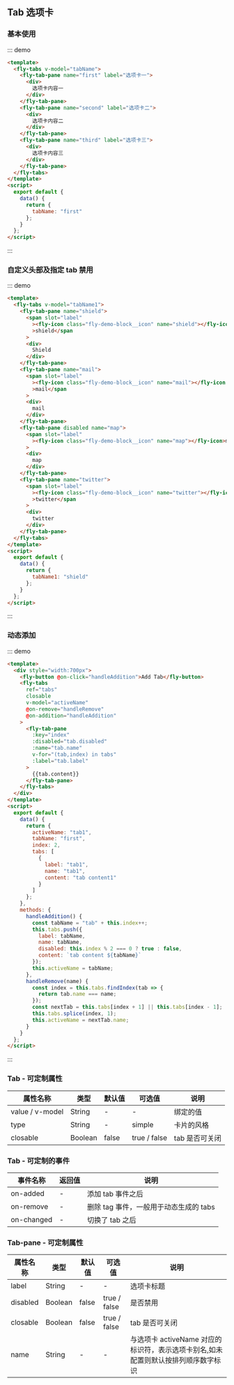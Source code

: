 <script>
  module.exports = {
        data(){
            return {
                activeName:'tab1',
                tabName:'first',
                tabName1:'shield',
                index:2,
                tabs:[{
                    label:'tab1',
                    name:'tab1',
                    content:'tab content1'
                }]
            }
        },
        methods:{
            handleAddition(){
                const tabName = 'tab'+ this.index++
                this.tabs.push({
                    label:tabName,
                    name:tabName,
                    disabled:this.index % 2 === 0 ? true:false,
                    content:`tab content ${tabName}`
                })
                this.activeName = tabName
            },
            handleRemove(name){
                const index = this.tabs.findIndex((tab)=>{return tab.name === name})
                const nextTab = this.tabs[index+1]||this.tabs[index-1]
                this.tabs.splice(index,1)
                this.activeName = nextTab.name
            }
        }
    }
</script>

## Tab 选项卡

### 基本使用

::: demo

```html
<template>
  <fly-tabs v-model="tabName">
    <fly-tab-pane name="first" label="选项卡一">
      <div>
        选项卡内容一
      </div>
    </fly-tab-pane>
    <fly-tab-pane name="second" label="选项卡二">
      <div>
        选项卡内容二
      </div>
    </fly-tab-pane>
    <fly-tab-pane name="third" label="选项卡三">
      <div>
        选项卡内容三
      </div>
    </fly-tab-pane>
  </fly-tabs>
</template>
<script>
  export default {
    data() {
      return {
        tabName: "first"
      };
    }
  };
</script>
```

:::

### 自定义头部及指定 tab 禁用

::: demo

```html
<template>
  <fly-tabs v-model="tabName1">
    <fly-tab-pane name="shield">
      <span slot="label"
        ><fly-icon class="fly-demo-block__icon" name="shield"></fly-icon
        >shield</span
      >
      <div>
        Shield
      </div>
    </fly-tab-pane>
    <fly-tab-pane name="mail">
      <span slot="label"
        ><fly-icon class="fly-demo-block__icon" name="mail"></fly-icon
        >mail</span
      >
      <div>
        mail
      </div>
    </fly-tab-pane>
    <fly-tab-pane disabled name="map">
      <span slot="label"
        ><fly-icon class="fly-demo-block__icon" name="map"></fly-icon>map</span
      >
      <div>
        map
      </div>
    </fly-tab-pane>
    <fly-tab-pane name="twitter">
      <span slot="label"
        ><fly-icon class="fly-demo-block__icon" name="twitter"></fly-icon
        >twitter</span
      >
      <div>
        twitter
      </div>
    </fly-tab-pane>
  </fly-tabs>
</template>
<script>
  export default {
    data() {
      return {
        tabName1: "shield"
      };
    }
  };
</script>
```

:::

### 动态添加

::: demo

```html
<template>
  <div style="width:700px">
    <fly-button @on-click="handleAddition">Add Tab</fly-button>
    <fly-tabs
      ref="tabs"
      closable
      v-model="activeName"
      @on-remove="handleRemove"
      @on-addition="handleAddition"
    >
      <fly-tab-pane
        :key="index"
        :disabled="tab.disabled"
        :name="tab.name"
        v-for="(tab,index) in tabs"
        :label="tab.label"
      >
        {{tab.content}}
      </fly-tab-pane>
    </fly-tabs>
  </div>
</template>
<script>
  export default {
    data() {
      return {
        activeName: "tab1",
        tabName: "first",
        index: 2,
        tabs: [
          {
            label: "tab1",
            name: "tab1",
            content: "tab content1"
          }
        ]
      };
    },
    methods: {
      handleAddition() {
        const tabName = "tab" + this.index++;
        this.tabs.push({
          label: tabName,
          name: tabName,
          disabled: this.index % 2 === 0 ? true : false,
          content: `tab content ${tabName}`
        });
        this.activeName = tabName;
      },
      handleRemove(name) {
        const index = this.tabs.findIndex(tab => {
          return tab.name === name;
        });
        const nextTab = this.tabs[index + 1] || this.tabs[index - 1];
        this.tabs.splice(index, 1);
        this.activeName = nextTab.name;
      }
    }
  };
</script>
```

:::

### Tab - 可定制属性

| 属性名称        | 类型    | 默认值 | 可选值       | 说明           |
| --------------- | ------- | ------ | ------------ | -------------- |
| value / v-model | String  | -      | -            | 绑定的值       |
| type            | String  | -      | simple       | 卡片的风格     |
| closable        | Boolean | false  | true / false | tab 是否可关闭 |

### Tab - 可定制的事件

| 事件名称   | 返回值 | 说明                                   |
| ---------- | ------ | -------------------------------------- |
| on-added   | -      | 添加 tab 事件之后                      |
| on-remove  | -      | 删除 tag 事件，一般用于动态生成的 tabs |
| on-changed | -      | 切换了 tab 之后                        |

### Tab-pane - 可定制属性

| 属性名称 | 类型    | 默认值 | 可选值       | 说明                                                                              |
| -------- | ------- | ------ | ------------ | --------------------------------------------------------------------------------- |
| label    | String  | -      | -            | 选项卡标题                                                                        |
| disabled | Boolean | false  | true / false | 是否禁用                                                                          |
| closable | Boolean | false  | true / false | tab 是否可关闭                                                                    |
| name     | String  | -      | -            | 与选项卡 activeName 对应的标识符，表示选项卡别名,如未配置则默认按排列顺序数字标识 |
